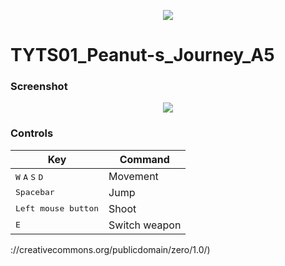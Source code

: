 <p align="center"><img src="/project/icon.png"/></p>

# TYTS01_Peanut-s_Journey_A5

### Screenshot

<p align="center"><img src="/project/screenshots/screenshot.png"/></p>

### Controls

| Key | Command |
| --- | --- |
| <kbd>W</kbd> <kbd>A</kbd> <kbd>S</kbd> <kbd>D</kbd> | Movement |
| <kbd>Spacebar</kbd> | Jump |
| <kbd>Left mouse button</kbd> | Shoot |
| <kbd>E</kbd> | Switch weapon |
://creativecommons.org/publicdomain/zero/1.0/)
